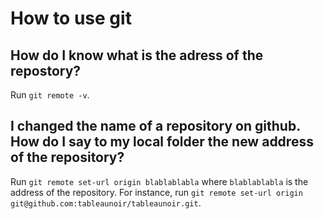 # How to use git

## How do I know what is the adress of the repostory?

Run `git remote -v`.


## I changed the name of a repository on github. How do I say to my local folder the new address of the repository?

Run  `git remote set-url origin blablablabla` where `blablablabla` is the address of the repository. For instance, run `git remote set-url origin git@github.com:tableaunoir/tableaunoir.git`.
